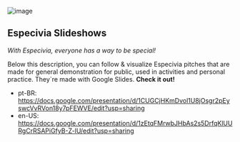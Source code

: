 ![image](https://github.com/user-attachments/assets/e624a1ae-da2e-4f27-bfea-4f8ab63dfdce)
## Especivia Slideshows
*With Especivia, everyone has a way to be special!*

Below this description, you can follow & visualize Especivia pitches that are made for general demonstration for public, used in activities and personal practice. They`re made with Google Slides. **Check it out!**

+ pt-BR: https://docs.google.com/presentation/d/1CUGCjHKmDvol1U8jOsgr2pEyswcVvRVon18y7pFEWVE/edit?usp=sharing
+ en-US: https://docs.google.com/presentation/d/1zEtqFMrwbJHbAs2s5DrfqKlUURgCrRSAPiGfyB-Z-lU/edit?usp=sharing
